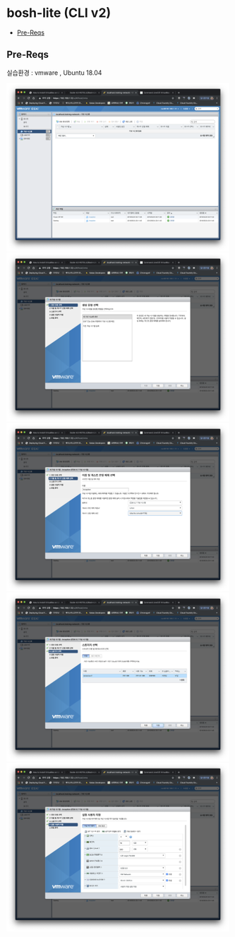 # bosh-lite (CLI v2)

- [Pre-Reqs](#pre-reqs)   


## Pre-Reqs

실습환경 : vmware , Ubuntu 18.04

![001]
![002]
![003]
![004]
![005]

[001]:./images/001.png
[002]:./images/002.png
[003]:./images/003.png
[004]:./images/004.png
[005]:./images/005.png